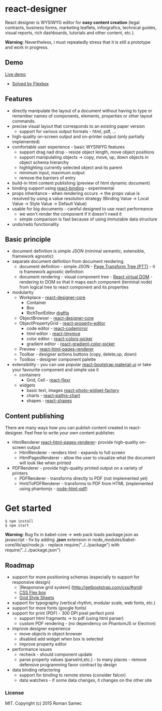 # react-designer

React designer is WYSIWYG editor for **easy content creation** (legal contracts, business forms, marketing leaflets, inforgrafics, technical guides, visual reports, rich dashboards, tutorials and other content, etc.).

**Warning**: Nevertheless, i must repeatedly stress that it is still a prototype and work in progress.


## Demo

[Live demo](http://rsamec.github.io/react-designer/)

+ [Solved by Flexbox](http://rsamec.github.io/react-designer/#/5704a74691fe8fa2b926fa91)

## Features

+   directly manipulate the layout of a document without having to type or remember names of components, elements, properties or other layout commands.
+   precise visual layout that corresponds to an existing paper version
    +   support for various output formats - html, pdf, ...
+   high-quality on-screen output and on-printer output (only partially implemented)
+   comfortable user experience - basic WYSIWYG features
    +   support drag nad drop - resize object length, move object positions
    +   support manipulating objects -> copy, move, up, down objects in object schema hierarchy
    +   highlighting currently selected object and its parent
	+   minimum input, maximum output
	+	remove the barriers of entry
+   build-in html content publishing (preview of html dynamic document)
+   binding support using [react-binding](https://github.com/rsamec/react-binding) - experimental
+   props inheritance - when rendering occurs -> the props value is resolved by using a value resolution strategy (Binding Value -> Local Value -> Style Value -> Default Value)
+   usable for big documents - careful designed to use react performance
    +   we won't render the component if it doesn't need it
    +   simple comparison is fast because of using immutable data structure
+   undo/redo functionality

## Basic principle

+ document definition is simple JSON (minimal semantic, extensible, framework agnostic)
+ separate document definition from document rendering.
    +   document definition - simple JSON - [Page Transform Tree (PTT)](https://github.com/rsamec/ptt) - it is framework agnostic definition
    +   document rendering  - visual component tree - [React virtual DOM](http://facebook.github.io/react) - rendering to DOM so that it maps each component (terminal node) from logical tree to react component and its properties
+ modularity 
  + Workplace - [react-designer-core](https://github.com/rsamec/react-designer-core)
    + Container
    + Box
    + RichTextEditor [draftjs](https://github.com/facebook/draft-js)
  + ObjectBrowser - [react-designer-core](https://github.com/rsamec/react-designer-core)
  + ObjectPropertyGrid - [react-property-editor](https://github.com/rsamec/react-property-editor)
    + code editor - [react-codemirror](https://github.com/JedWatson/react-codemirror)
    + html editor - [react-tinymce](https://github.com/instructure-react/react-tinymce)
    + color editor - [react-colors-picker](https://github.com/react-component/react-colors-picker)
    + gradient editor - [react-gradient-color-picker](https://github.com/javidhsueh/react-gradient-color-picker)
  + Preview - [react-html-pages-renderer](https://github.com/rsamec/react-html-pages-renderer)
  + Toolbar - designer actions buttons (copy, delete,up, down)
  + Toolbox - designer component palette
+ extensibility - you can use popular [react-bootstrap](https://github.com/react-bootstrap/react-bootstrap),[material-ui](https://github.com/callemall/material-ui) or take your favourite component and simple use it
  + containers
    + Grid, Cell - [react-flexr](https://github.com/kodyl/react-flexr)
  + widgets
    + basic text, images [react-photo-widget-factory](https://github.com/rsamec/react-photo-widget-factory)
    + charts - [react-pathjs-chart](https://github.com/rsamec/react-pathjs-chart)
    + shapes - [react-shapes](https://github.com/rsamec/react-shapes)
    
    
## Content publishing 
 
There are many ways how you can publish content created in react-designer. Feel free to write your own content publisher.

+   HtmlRenderer [react-html-pages-renderer](https://github.com/rsamec/react-html-pages-renderer)- provide high-quality on-screen output
    +   HtmlRenderer - renders html - expands to full screen
    +   HtmlPagesRenderer - allow the user to visualize what the document will look like when printed
+   PDFRenderer - provide high-quality printed output on a variety of printers
    +   PDFRenderer - transforms directly to PDF (not implemented yet)
    +   HmtlToPDFRenderer - transforms to PDF from HTML (implemented using phantomjs - [node-html-pdf](https://github.com/marcbachmann/node-html-pdf))

# Get started

```
$ npm install
$ npm start
```
__Warning__: Bug fix in babel-core -> web pack loads package.json as javascript - fix by adding __.json__ extension in node_modules/babel-core/lib/api/node.js - replace require("../../package") with require("../../package.json")
 
## Roadmap

+   support for more positioning schemas (especially to support for responsive design)
	+	[Responsive grid system] (http://getbootstrap.com/css/#grid)
	+	[CSS Flex box](https://developer.mozilla.org/en-US/docs/Web/CSS/CSS_Flexible_Box_Layout/Using_CSS_flexible_boxes)
	+	[Grid Style Sheets](http://gridstylesheets.org/)
+   support for typography (vertical rhythm, modular scale, web fonts, etc.)
+   support for more fonts (google fonts)
+   support for print (PDF) - 300 DPI pixel perfect print
	+	support html fragments -> to pdf (using html parser)
	+	custom PDF rendering - (no dependency on PhantomJS or Electron)
+   improve designer experience
    +   move objects in object browser
    +   disabled add widget when box is selected
    +   improve property editor
+   performance issues
    +   recheck - should component update
    +   parse property values (parseInt,etc.) - to many places - remove defensive programming favor contract by design
+   data binding refactoring    
    +   support for binding to remote stores (consider falcor)
    +   data watchers - if some data changes, it changes on the other site

### License

MIT. Copyright (c) 2015 Roman Samec


